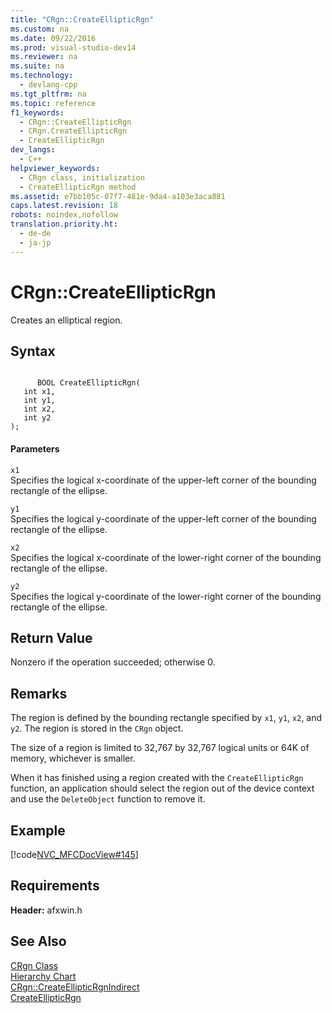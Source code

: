 ```yaml
---
title: "CRgn::CreateEllipticRgn"
ms.custom: na
ms.date: 09/22/2016
ms.prod: visual-studio-dev14
ms.reviewer: na
ms.suite: na
ms.technology: 
  - devlang-cpp
ms.tgt_pltfrm: na
ms.topic: reference
f1_keywords: 
  - CRgn::CreateEllipticRgn
  - CRgn.CreateEllipticRgn
  - CreateEllipticRgn
dev_langs: 
  - C++
helpviewer_keywords: 
  - CRgn class, initialization
  - CreateEllipticRgn method
ms.assetid: e7bb105c-07f7-481e-9da4-a103e3aca881
caps.latest.revision: 18
robots: noindex,nofollow
translation.priority.ht: 
  - de-de
  - ja-jp
---
```

# CRgn::CreateEllipticRgn
Creates an elliptical region.  
  
## Syntax  
  
```  
  
      BOOL CreateEllipticRgn(  
   int x1,  
   int y1,  
   int x2,  
   int y2   
);  
```  
  
#### Parameters  
 `x1`  
 Specifies the logical x-coordinate of the upper-left corner of the bounding rectangle of the ellipse.  
  
 `y1`  
 Specifies the logical y-coordinate of the upper-left corner of the bounding rectangle of the ellipse.  
  
 `x2`  
 Specifies the logical x-coordinate of the lower-right corner of the bounding rectangle of the ellipse.  
  
 `y2`  
 Specifies the logical y-coordinate of the lower-right corner of the bounding rectangle of the ellipse.  
  
## Return Value  
 Nonzero if the operation succeeded; otherwise 0.  
  
## Remarks  
 The region is defined by the bounding rectangle specified by `x1`, `y1`, `x2`, and `y2`. The region is stored in the `CRgn` object.  
  
 The size of a region is limited to 32,767 by 32,767 logical units or 64K of memory, whichever is smaller.  
  
 When it has finished using a region created with the `CreateEllipticRgn` function, an application should select the region out of the device context and use the `DeleteObject` function to remove it.  
  
## Example  
 [!code[NVC_MFCDocView#145](../vs140/codesnippet/CPP/crgn--createellipticrgn_1.cpp)]
  
  
## Requirements  
 **Header:** afxwin.h  
  
## See Also  
 [CRgn Class](../vs140/crgn-class.md)   
 [Hierarchy Chart](../vs140/hierarchy-chart.md)   
 [CRgn::CreateEllipticRgnIndirect](../vs140/crgn--createellipticrgnindirect.md)   
 [CreateEllipticRgn](http://msdn.microsoft.com/library/windows/desktop/dd183496)
